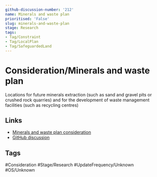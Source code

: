 ```yaml
---
github-discussion-number: '212'
name: Minerals and waste plan
prioritised: 'False'
slug: minerals-and-waste-plan
stage: Research
tags:
- Tag/Constraint
- Tag/LocalPlan
- Tag/SafeguardedLand
---
```


# Consideration/Minerals and waste plan

Locations for future minerals extraction (such as sand and gravel pits or crushed rock quarries) and for the development of waste management facilities (such as recycling centres)

## Links

* [Minerals and waste plan consideration](https://design.planning.data.gov.uk/planning-consideration/minerals-and-waste-plan)
* [GitHub discussion](https://github.com/digital-land/data-standards-backlog/discussions/212)

## Tags

#Consideration #Stage/Research #UpdateFrequency/Unknown #OS/Unknown